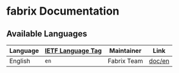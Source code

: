 # fabrix Documentation

## Available Languages

| Language                     | <a href="https://en.wikipedia.org/wiki/IETF_language_tag" target="_blank">IETF Language Tag</a>  | Maintainer        | Link |
| ---------------------------- | ------- | ------------------ | ---------------------------------- |
| English                    | `en`    | Fabrix Team | [doc/en](en/) |
